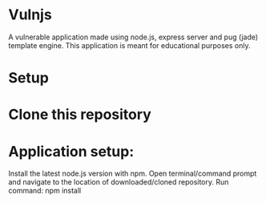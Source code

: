 # Vulnjs
A vulnerable application made using node.js, express server and pug (jade) template engine. This application is meant for educational purposes only.
# Setup
# Clone this repository

# Application setup:
Install the latest node.js version with npm.
Open terminal/command prompt and navigate to the location of downloaded/cloned repository.
Run command: npm install
